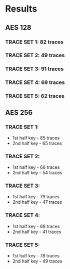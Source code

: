 # Results

## AES 128
### TRACE SET 1: 82 traces
### TRACE SET 2: 49 traces
### TRACE SET 3: 91 traces
### TRACE SET 4: 69 traces
### TRACE SET 5: 62 traces

## AES 256
### TRACE SET 1:
- 1st half key - 85 traces
- 2nd half key - 65 traces

### TRACE SET 2:
- 1st half key - 66 traces
- 2nd half key - 54 traces

### TRACE SET 3:
- 1st half key - 79 traces
- 2nd half key - 47 traces

### TRACE SET 4:
- 1st half key - 68 traces
- 2nd half key - 41 traces

### TRACE SET 5:
- 1st half key - 78 traces
- 2nd half key - 49 traces

